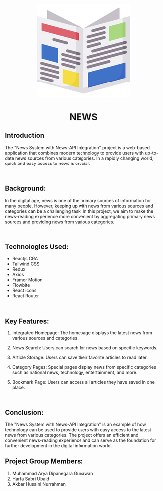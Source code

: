 <div align="center">
  <a href="">
    <img src="./public/newspaper.png" alt="Logo" width="300">
  </a>
  <h2 style="font-size:30px;" align="center"><strong>NEWS</strong></h2>
  <p align="center">

</div>

## Introduction
The "News System with News-API Integration" project is a web-based application that combines modern technology to provide users with up-to-date news sources from various categories. In a rapidly changing world, quick and easy access to news is crucial.

<br>

## Background:

In the digital age, news is one of the primary sources of information for many people. However, keeping up with news from various sources and categories can be a challenging task. In this project, we aim to make the news-reading experience more convenient by aggregating primary news sources and providing news from various categories.

<br/>

## Technologies Used:

- Reactjs CRA
- Tailwind CSS
- Redux
- Axios
- Framer Motion
- Flowbite
- React icons
- React Router

<br/>

## Key Features:

1. Integrated Homepage: The homepage displays the latest news from various sources and categories.

2. News Search: Users can search for news based on specific keywords.

3. Article Storage: Users can save their favorite articles to read later.

4. Category Pages: Special pages display news from specific categories such as national news, technology, entertainment, and more.

5. Bookmark Page: Users can access all articles they have saved in one place.

<br/>

## Conclusion:

The "News System with News-API Integration" is an example of how technology can be used to provide users with easy access to the latest news from various categories. The project offers an efficient and convenient news-reading experience and can serve as the foundation for further development in the digital information world.


## **Project Group Members:**

1. Muhammad Arya Dipanegara Gunawan 
2. Harfa Sabri Ubaid
3. Akbar Husaini Nurrahman